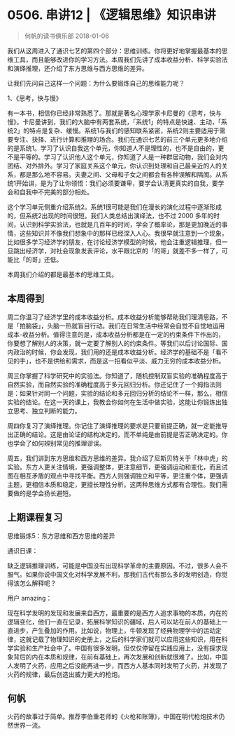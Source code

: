 # 0506. 串讲12 | 《逻辑思维》知识串讲

> 何帆的读书俱乐部
2018-01-06

我们从这周进入了通识七艺的第四个部分：思维训练。你将更好地掌握最基本的思维工具，而且能够改进你的学习方法。本周我们先讲了成本收益分析、科学实验法和演绎推理，还介绍了东方思维与西方思维的差异。

让我们先问自己这样一个问题：为什么要锻炼自己的思维能力呢？

1、《思考，快与慢》

有一本书，相信你已经非常熟悉了。那就是著名心理学家卡尼曼的《思考，快与慢》。卡尼曼讲到，我们的大脑中有两套系统，「系统1」的特点是快速、主动，「系统2」的特点是复杂、缓慢。系统1与我们的感知联系紧密，系统2则主要适用于需要专注、抉择、进行计算和推理的场合。我们在通识七艺的前三个单元更多地介绍的是系统1。学习了认识自我这个单元，你知道人不是理性的，也不是自由的，更不是平等的。学习了认识他人这个单元，你知道了人是一种群居动物，我们会对内团结、对外排外。学习了家庭关系这个单元，你认识到处理和自己最亲近的人的关系，都是那么地不容易。夫妻之间、父母和子女之间都会有各种误解和隔阂。从系统1开始讲，是为了让你领悟：我们必须要谦卑，要学会认清更真实的自我，要学会和自我中不完美的部分相处。

这个学习单元侧重介绍系统2。系统1很可能是我们在漫长的演化过程中逐渐形成的，但系统2出现的时间很短。我们人类总结出演绎法，也不过 2000 多年的时间，认识到科学实验法，也就是几百年的时间，学会了概率论，那是更加晚近的事情，这些知识并不像我们想象中的那样已经深入人心。我很早就注意到一个现象，比如很多学习经济学的朋友，在讨论经济学模型的时候，他会注重逻辑推理，但一旦跳出经济学，对社会现象发表评论，水平跟北京的「的哥」就差不多一样了，可能比「的哥」还低。

本周我们介绍的都是最基本的思维工具。

## 本周得到

周二你温习了经济学里的成本收益分析。成本收益分析能够帮助我们理清思路，不是「拍脑袋」，头脑一热就盲目行动。我们在日常生活中经常会自觉不自觉地运用成本-收益分析。值得注意的是，成本收益分析都是在一定的约束条件下作出的，你要想了解别人的决策，就一定要了解别人的约束条件。等我们以后讨论国际、国内政治的时候，你会发现，我们用的还是成本收益分析。经济学的基础不是「看不见的手」，也不是供给和需求，而是这一招看似平淡、威力无穷的成本收益分析。

周三你掌握了科学研究中的实验法。你知道了，随机控制双盲实验的准确程度高于自然实验，而自然实验的准确程度高于多元回归分析。你还记住了一个拇指法则是：如果针对同一个问题，实验的结论和多元回归分析的结论不一样，那么，相信实验的结论。在这一天的课上，我教会你如何在生活中做实验，这能让你锻炼出独立思考、独立判断的能力。

周四你复习了演绎推理。你记住了演绎推理的要求是只要前提正确，就一定能推导出正确的结论。这是由论证的结构决定的，而不单纯是由前提是否正确决定的。你也学会了如何辨别常见的推理谬误。

周五，我们讲到东方思维和西方思维的差异。我介绍了尼斯贝特关于「林中虎」的实验。东方人更关注情境，更强调整体，更注意细节，更强调运动和变化，而且试图在相互矛盾的观点中寻找平衡。西方人则强调独立和平等，更注重个体，更强调主题，更相信本质和稳定，更擅长理性分析。这两种思维方式都有合理性。我们需要做的是学会扬长避短。

## 上期课程复习

思维锻炼5：东方思维和西方思维的差异

通识日课：

缺乏逻辑推理训练，可能是中国没有出现科学革命的主要原因。不过，很多人会不服气。如果你说中国文化对科学发展不利，那我们古代有那么多的发明创造，你觉得该怎么解释呢？

用户 amazing：

现在科学发明的发现和发展来自西方，最重要的是西方人追求事物的本质，内在的逻辑变化，他们一直在记录，拓展科学知识的疆域，后人可以站在前人的基础上一直进步，产生叠加的作用。比如说，物理上，牛顿发现了经典物理学中的运动定律，这就记载了物理知识的史册上，之后的科学家们就可以应用这些知识，用在科学实验和生产社会中了。中国有很多发明，但仅仅停留在实践应用上，没有探求现象背后的内在本质和规律，在前有基础上，再次发展和创新就很难了。比如，中国人发明了火药，应用之后没能再进一步，而西方人基本同时发明了火药，并发现了火药的规律，最后创造出威力更大的枪炮。


## 何帆
火药的故事过于简单。推荐李伯重老师的《火枪和账簿》，中国在明代枪炮技术仍然世界一流。




